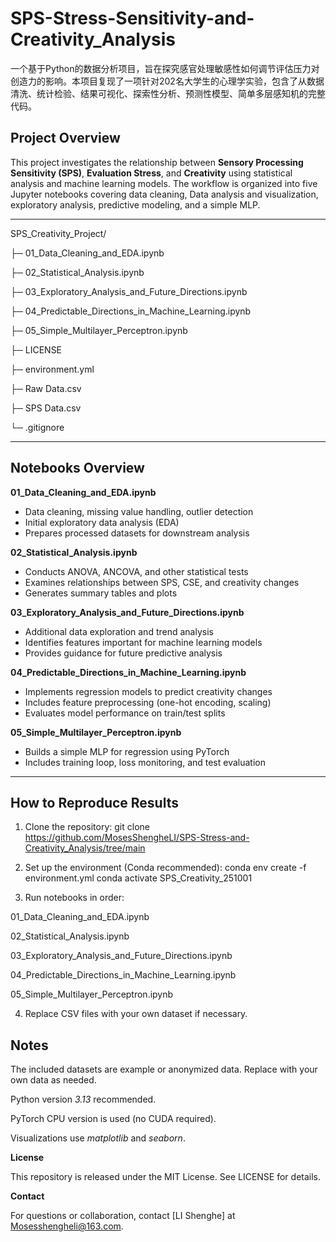 # SPS-Stress-Sensitivity-and-Creativity_Analysis

一个基于Python的数据分析项目，旨在探究感官处理敏感性如何调节评估压力对创造力的影响。本项目复现了一项针对202名大学生的心理学实验，包含了从数据清洗、统计检验、结果可视化、探索性分析、预测性模型、简单多层感知机的完整代码。

## Project Overview
This project investigates the relationship between **Sensory Processing Sensitivity (SPS)**, **Evaluation Stress**, and **Creativity** using statistical analysis and machine learning models. The workflow is organized into five Jupyter notebooks covering data cleaning, Data analysis and visualization, exploratory analysis, predictive modeling, and a simple MLP.

---

SPS_Creativity_Project/

├─ 01_Data_Cleaning_and_EDA.ipynb

├─ 02_Statistical_Analysis.ipynb

├─ 03_Exploratory_Analysis_and_Future_Directions.ipynb

├─ 04_Predictable_Directions_in_Machine_Learning.ipynb

├─ 05_Simple_Multilayer_Perceptron.ipynb

├─ LICENSE

├─ environment.yml

├─ Raw Data.csv

├─ SPS Data.csv

└─ .gitignore

---


## Notebooks Overview

**01_Data_Cleaning_and_EDA.ipynb**  
   - Data cleaning, missing value handling, outlier detection  
   - Initial exploratory data analysis (EDA)  
   - Prepares processed datasets for downstream analysis  

**02_Statistical_Analysis.ipynb**  
   - Conducts ANOVA, ANCOVA, and other statistical tests  
   - Examines relationships between SPS, CSE, and creativity changes  
   - Generates summary tables and plots  

**03_Exploratory_Analysis_and_Future_Directions.ipynb**  
   - Additional data exploration and trend analysis  
   - Identifies features important for machine learning models  
   - Provides guidance for future predictive analysis  

**04_Predictable_Directions_in_Machine_Learning.ipynb**  
   - Implements regression models to predict creativity changes  
   - Includes feature preprocessing (one-hot encoding, scaling)  
   - Evaluates model performance on train/test splits  

**05_Simple_Multilayer_Perceptron.ipynb**  
   - Builds a simple MLP for regression using PyTorch  
   - Includes training loop, loss monitoring, and test evaluation  

---

## How to Reproduce Results

1. Clone the repository:
git clone
<https://github.com/MosesShengheLI/SPS-Stress-and-Creativity_Analysis/tree/main>

2. Set up the environment (Conda recommended):
conda env create -f environment.yml
conda activate SPS_Creativity_251001

3. Run notebooks in order:

01_Data_Cleaning_and_EDA.ipynb

02_Statistical_Analysis.ipynb

03_Exploratory_Analysis_and_Future_Directions.ipynb

04_Predictable_Directions_in_Machine_Learning.ipynb

05_Simple_Multilayer_Perceptron.ipynb

4. Replace CSV files with your own dataset if necessary.

## Notes

The included datasets are example or anonymized data. Replace with your own data as needed.

Python version _3.13_ recommended.

PyTorch CPU version is used (no CUDA required).

Visualizations use _matplotlib_ and _seaborn_.

**License**

This repository is released under the MIT License. See LICENSE for details.

**Contact**

For questions or collaboration, contact [LI Shenghe] at Mosesshengheli@163.com.
